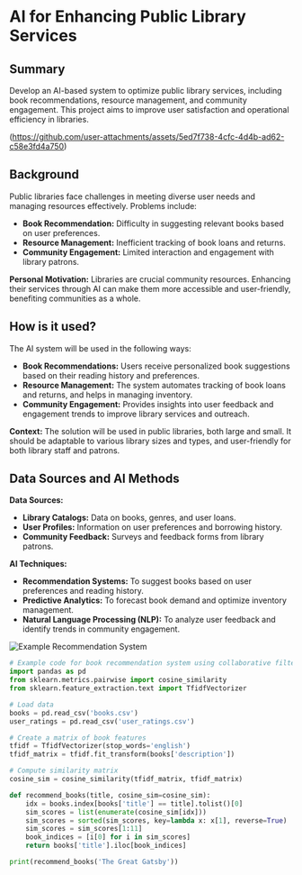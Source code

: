 # AI for Enhancing Public Library Services

## Summary

Develop an AI-based system to optimize public library services, including book recommendations, resource management, and community engagement. This project aims to improve user satisfaction and operational efficiency in libraries.

(https://github.com/user-attachments/assets/5ed7f738-4cfc-4d4b-ad62-c58e3fd4a750)
  <!-- Replace with your image URL -->

## Background

Public libraries face challenges in meeting diverse user needs and managing resources effectively. Problems include:

* **Book Recommendation:** Difficulty in suggesting relevant books based on user preferences.
* **Resource Management:** Inefficient tracking of book loans and returns.
* **Community Engagement:** Limited interaction and engagement with library patrons.

**Personal Motivation:** Libraries are crucial community resources. Enhancing their services through AI can make them more accessible and user-friendly, benefiting communities as a whole.

## How is it used?

The AI system will be used in the following ways:

* **Book Recommendations:** Users receive personalized book suggestions based on their reading history and preferences.
* **Resource Management:** The system automates tracking of book loans and returns, and helps in managing inventory.
* **Community Engagement:** Provides insights into user feedback and engagement trends to improve library services and outreach.

**Context:** The solution will be used in public libraries, both large and small. It should be adaptable to various library sizes and types, and user-friendly for both library staff and patrons.

## Data Sources and AI Methods

**Data Sources:**

* **Library Catalogs:** Data on books, genres, and user loans.
* **User Profiles:** Information on user preferences and borrowing history.
* **Community Feedback:** Surveys and feedback forms from library patrons.

**AI Techniques:**

* **Recommendation Systems:** To suggest books based on user preferences and reading history.
* **Predictive Analytics:** To forecast book demand and optimize inventory management.
* **Natural Language Processing (NLP):** To analyze user feedback and identify trends in community engagement.

![Example Recommendation System](https://example.com/recommendation_system.png)  <!-- Replace with your image URL -->

```python
# Example code for book recommendation system using collaborative filtering
import pandas as pd
from sklearn.metrics.pairwise import cosine_similarity
from sklearn.feature_extraction.text import TfidfVectorizer

# Load data
books = pd.read_csv('books.csv')
user_ratings = pd.read_csv('user_ratings.csv')

# Create a matrix of book features
tfidf = TfidfVectorizer(stop_words='english')
tfidf_matrix = tfidf.fit_transform(books['description'])

# Compute similarity matrix
cosine_sim = cosine_similarity(tfidf_matrix, tfidf_matrix)

def recommend_books(title, cosine_sim=cosine_sim):
    idx = books.index[books['title'] == title].tolist()[0]
    sim_scores = list(enumerate(cosine_sim[idx]))
    sim_scores = sorted(sim_scores, key=lambda x: x[1], reverse=True)
    sim_scores = sim_scores[1:11]
    book_indices = [i[0] for i in sim_scores]
    return books['title'].iloc[book_indices]

print(recommend_books('The Great Gatsby'))

